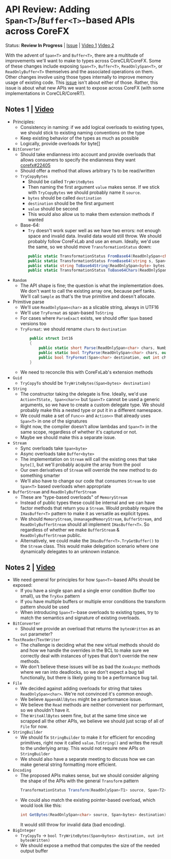 # API Review: Adding `Span<T>`/`Buffer<T>`-based APIs across CoreFX

Status: **Review In Progress** | [Issue](https://github.com/dotnet/corefx/issues/21281) |
[Video 1](https://www.youtube.com/watch?v=VKnHYFIQpOs)
[Video 2](https://www.youtube.com/watch?v=jKQWMCPZ08Y)

With the advent of `Span<T>` and `Buffer<T>`, there are a multitude of
improvements we'll want to make to types across CoreCLR/CoreFX. Some of these
changes include exposing `Span<T>`, `Buffer<T>`, `ReadOnlySpan<T>`, or
`ReadOnlyBuffer<T>` themselves and the associated operations on them. Other
changes involve using those types internally to improve memory usage of existing
code. This [issue](https://github.com/dotnet/corefx/issues/21281) isn't about
either of those. Rather, this issue is about what new APIs we want to expose
across CoreFX (with some implementations in CoreCLR/CoreRT).

## Notes 1 | [Video](https://www.youtube.com/watch?v=VKnHYFIQpOs)

* Principles:
    - Consistency in naming: if we add logical overloads to existing types, we
      should stick to existing naming conventions on the type
    - Keep existing behavior of the types as much as possible
    - Logically, provide overloads for byte[]
* `BitConverter`
    - Should take endianness  into account and provide overloads that allows
      consumers to specify the endianness they want
      [corefx#22405](https://github.com/dotnet/corefx/issues/22405)
    - Should offer a method that allows arbitrary `T`s to be read/written
    - `TryCopyBytes`
        + Should be called `TryWriteBytes`
        + Then naming the first argument `value` makes sense. If we stick
          with `TryCopyBytes` we should probably name it `source`.
        + `bytes` should be called `destination`
        + `destination` should be the first argument
        + `value` should be second
        + This would also allow us to make them extension methods if wanted
    - Base-64:
        + `Try` doesn't work super well as we have two errors: not enough space
          and invalid data. Invalid data would still throw. We should probably
          follow CoreFxLab and use an enum. Ideally, we'd use the same, so we
          should move `TransformationStatus` down:
            ```C#
            public static TransformationStatus FromBase64(ReadOnlySpan<char> s, Span<byte> destination, out int charsConsumed, out int bytesWritten, Base46FormattingOptions options = ...);
            public static TransformationStatus FromBase64(string s, Span<byte> destination, out int charsConsumed, out int bytesWritten, Base46FormattingOptions options = ...);
            public static string ToBase64String(ReadOnlySpan<byte> bytes, Base64FormattingOptions options = Base64FormattingOptions.None);
            public static TransformationStatus ToBase64Chars(ReadOnlySpan<byte> bytes, Span<char> chars, out int bytesConsumed, out int charsWritten, Base64FormattingOptions options = Base64FormattingOptions.None);
            ```
* `Random`
    - The API shape is fine; the question is what the implementation does. We
      don't want to call the existing array one, because perf tanks. We'll
      call `Sample` as that's the true primitive and doesn't allocate.
* Primitive parse
    - We'll use `ReadOnlySpan<char>` as a slicable string, always in UTF16
    - We'll use `TryFormat` as span-based `ToString`
    - For cases where `ParseExact` exists, we should offer `Span` based versions
      too
    - `TryFormat`: we should rename `chars` to `destination`
        ```C#
            public struct Int16
            {
                public static short Parse(ReadOnlySpan<char> chars, NumberStyles style = NumberStyles.Integer, IFormatProvider provider = null);
                public static bool TryParse(ReadOnlySpan<char> chars, out short result, NumberStyles style = NumberStyles.Integer, IFormatProvider provider = null);
                public bool TryFormat(Span<char> destination, out int charsWritten, string format = null, IFormatProvider provider = null);
            }
        ```
    - We need to reconcile this with CoreFxLab's extension methods
* `Guid`
    - `TryCopyTo` should be `TryWriteBytes(Span<bytes> destination)`
* `String`
    - The constructor taking the delegate is fine. Ideally, we'd use
      `Action<TState, Span<char>>` but `Span<T>` cannot be used a generic
      arguments, so we have to create a custom delegate type. We should probably
      make this a nested type or put it in a different namespace.
    - We could make a set of `Func<>` and `Action<>` that already uses `Span<T>`
      in one of the signatures
    - Right now, the compiler doesn't allow lambdas and `Span<T>` in the same
      scope, regardless of whether it's captured or not.
    - Maybe we should make this a separate issue.
* `Stream`
    - Sync overloads take `Span<byte>`
    - Async overloads take `Buffer<byte>`
    - The implementation on `Stream` will call the existing ones that take
      `byte[]`, but we'll probably acquire the array from the pool
    - Our own derivatives of `Stream` will override the new method to do
      something smarter
    - We'll also have to change our code that consumes `Stream` to use `Span<T>`
      based overloads when appropriate
* `BufferStream` and `ReadOnlyBufferStream`
    - These are "type-based overloads" of `MemoryStream`
    - Instead of public types these could be internal and we can have factor
      methods that return you a `Stream`. Would probably require the
      `IHasBuffer<T>` pattern to make it as versatile as explicit types.
    - We should `MemoryStream`, `UnmanagedMemoryStream`, `BufferStream`,
      and `ReadOnlyBufferStream` should all implement `IHasBuffer<T>`. So
      regardless of whether we make `BufferStream` & `ReadOnlyBufferStream`
      public.
    - Alternatively, we could make the `IHasBuffer<T>.TryGetBuffer()` to the
      `Stream` class. This would make delegation scenario where one dynamically
      delegates to an unknown instance.

## Notes 2 | [Video](https://youtu.be/jKQWMCPZ08Y?t=1355)

* We need general for principles for how `Span<T>`-based APIs should be exposed:
     - If you have a single span and a single error condition (buffer too
       small), us the `TryXxx` pattern
     - If you have multiple buffers or multiple error conditions the transform
       pattern should be used
     - When introducing `Span<T>`-base overloads to existing types, try to match
       the semantics and signature of existing overloads.
* `BitConverter`
    - Should we provide an overload that returns the `bytesWritten` as an `out`
      parameter?
* `TextReader`/`TextWriter`
    - The challenge is deciding what the new virtual methods should do and how
      we handle the overrides in the BCL to make sure we correctly deal with
      instances of types that don't override the new methods.
    - We don't believe these issues will be as bad the `XxxAsync` methods where
      we ran into deadlocks, so we don't expect a bug tail functionally, but
      there is likely going to be a performance bug tail.
* `File`
    - We decided against adding overloads for string that takes
      `ReadOnlySpan<char>`. We're not convinced it's common enough.
    - We believe `AppendAllBytes` might be a performance issue.
    - We believe the `Read` methods are neither convenient nor performant, so we
      shouldn't have it.
    - The `WriteAllBytes` seem fine, but at the same time since we scrapped all
      the other APIs, we believe we should just scrap of all of `File` for now.
* `StringBuilder`
    - We should fix `StringBuilder` to make it for efficient for encoding
      primitives, right now it called `value.ToString()` and writes the result
      to the underlying array. This would not require new APIs on
      `StringBuilder`
    - We should also have a separate meeting to discuss how we can make general
      string formatting more efficient.
* `Encoding`
    - The proposed APIs makes sense, but we should consider aligning the shape
      of the APIs with the general `Transform` pattern
        ```C#
        TransformationStatus Transform(ReadOnlySpan<T1> source, Span<T2> destination, out int bytesConsumed, out int bytesWritten)
        ```
    - We could also match the existing pointer-based overload, which would look
      like this:
        ```C#
        int GetBytes(ReadOnlySpan<char> source, Span<bytes> destination)
        ```
      It would still throw for invalid data (bad encoding).
* `BigInteger`
    - `TryCopyTo` -> `bool TryWriteBytes(Span<bytes> destination, out int bytesWritten)`
    - We should expose a method that computes the size of the needed output
      buffer